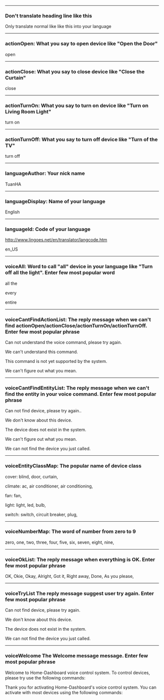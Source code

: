***
### Don't translate heading line like this

Only translate normal like like this into your language

***
### actionOpen: What you say to open device like "Open the Door"

open

***
### actionClose: What you say to close device like "Close the Curtain"

close

***
### actionTurnOn: What you say to turn on device like "Turn on Living Room Light"

turn on

***
### actionTurnOff: What you say to turn off device like "Turn of the TV"

turn off

***
### languageAuthor: Your nick name 

TuanHA

***
### languageDisplay: Name of your language 

English

***
### languageId: Code of your language
http://www.lingoes.net/en/translator/langcode.htm

en_US

***
### voiceAll: Word to call "all" device in your language like "Turn off all the light". Enter few most popular word

all the

every

entire

***
### voiceCantFindActionList: The reply message when we can't find actionOpen/actionClose/actionTurnOn/actionTurnOff. Enter few most popular phrase

Can not understand the voice command, please try again.

We can't understand this command.

This command is not yet supported by the system.

We can't figure out what you mean.

***
### voiceCantFindEntityList: The reply message when we can't find the entity in your voice command. Enter few most popular phrase

Can not find device, please try again..

We don't know about this device.

The device does not exist in the system.

We can't figure out what you mean.

We can not find the device you just called.

***
### voiceEntityClassMap: The popular name of device class

cover: blind, door, curtain,

climate: ac, air conditioner, air conditioning,

fan: fan,

light: light, led, bulb,

switch: switch, circuit breaker, plug,

***
### voiceNumberMap: The word of number from zero to 9

zero, one, two, three, four, five, six, seven, eight, nine,

***
### voiceOkList: The reply message when everything is OK. Enter few most popular phrase

OK, Okie, Okay, Alright, Got it, Right away, Done, As you please,

***
### voiceTryList The reply message suggest user try again. Enter few most popular phrase

Can not find device, please try again.

We don't know about this device.

The device does not exist in the system.

We can not find the device you just called.

***
### voiceWelcome The Welcome message message. Enter few most popular phrase

Welcome to Home-Dashboard voice control system. To control devices, please try use the following commands:

Thank you for activating Home-Dashboard's voice control system. You can activate with most devices using the following commands:
